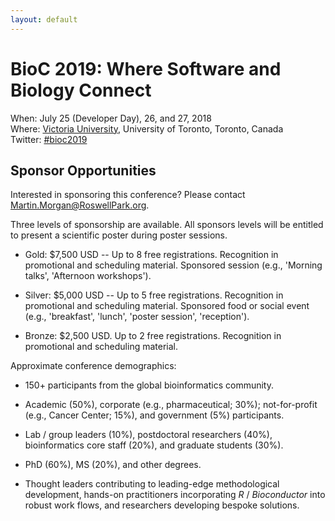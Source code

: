 ```yaml
---
layout: default
---
```

# BioC 2019: Where Software and Biology Connect

When: July 25 (Developer Day), 26, and 27, 2018 <br />
Where: [Victoria University][venue], University of Toronto, Toronto, Canada<br />
Twitter: [#bioc2019][tweet]

[tweet]: https://twitter.com/hashtag/bioc2019?f=tweets
[venue]: ./travel-accommodations

## Sponsor Opportunities

Interested in sponsoring this conference? Please contact
Martin.Morgan@RoswellPark.org.

Three levels of sponsorship are available. All sponsors levels will be
entitled to present a scientific poster during poster sessions.

- Gold: $7,500 USD -- Up to 8 free registrations. Recognition in
  promotional and scheduling material. Sponsored session (e.g.,
  'Morning talks', 'Afternoon workshops').

- Silver: $5,000 USD -- Up to 5 free registrations. Recognition in
  promotional and scheduling material. Sponsored food or social event
  (e.g., 'breakfast', 'lunch', 'poster session', 'reception').

- Bronze: $2,500 USD. Up to 2 free registrations. Recognition in
  promotional and scheduling material.

Approximate conference demographics:

- 150+ participants from the global bioinformatics community.

- Academic (50%), corporate (e.g., pharmaceutical; 30%);
  not-for-profit (e.g., Cancer Center; 15%), and government (5%)
  participants.

- Lab / group leaders (10%), postdoctoral researchers (40%),
  bioinformatics core staff (20%), and graduate students (30%).

- PhD (60%), MS (20%), and other degrees.

- Thought leaders contributing to leading-edge methodological
  development, hands-on practitioners incorporating _R_ /
  _Bioconductor_ into robust work flows, and researchers developing
  bespoke solutions.

